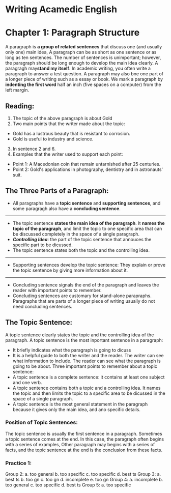 Writing Acamedic English
=========================
# Chapter 1: Paragraph Structure
A paragraph is **a group of related sentences** that discuss one (and usually only one) main idea, A paragraph can be as short as one sentence or as long as ten sentences. The number of sentences is unimportant; however, the paragraph should be long enough to develop the main idea clearly.
A paragragh may**stand my itself**. In academic writing, you often write a paragraph to answer a test question. A paragraph may also bne one part of a longer piece of writing such as a essay or book.
We mark a paragraph by **indenting the first word** half an inch (five spaces on a computer) from the left margin.

## Reading:
1. The topic of the above paragraph is about Gold
2. Two main points that the writer made about the topic:
- Gold has a lustrous beauty that is resistant to corrosion.
- Gold is useful to industry and science.
3. In sentence 2 and 6.
4. Examples that the writer used to support each point:
- Point 1: A Macedonian coin that remain untarnished after 25 centuries.
- Point 2: Gold's applications in photography, dentistry and in astronauts' suit.
## The Three Parts of a Paragraph:
- All paragraphs have a **topic sentence** and **supporting sentences**, and some paragragh also have a **concluding sentence**.
 ---------------
- The topic sentence **states the main idea of the paragraph**. It **names the topic of the paragraph**, and limit the topic to one specific area that can be discussed completely in the space of a single paragraph.
- **_Controlling Idea_**: the part of the topic sentence that annouces the specific part to be dicussed.
- The topic sentence states both the topic and the controlling idea.
 ---------------
- Supporting sentences develop the topic sentence: They explain or prove the topic sentence by giving more information about it.
 ---------------
- Concluding sentence signals the end of the paragraph and leaves the reader with important points to remember.
- Concluding sentences are customary for stand-alone parapraphs. Paragraphs that are parts of a longer piece of writing usually do not need concluding sentences.

## The Topic Sentence:
  A topic sentence clearly states the topic and the controlling idea of the paragraph.
  A topic sentence is the most inportant sentence in a paragraph:
  - It briefly indicates what the paragraph is going to dicuss
  - It is a helpful guide to both the writer and the reader. The writer can see what information to include. The reader can see what the paragraph is going to be about.
  Three important points to remember about a topic sentence:
  - A topic sentence is a complete sentence: it contains at least one subject and one verb.
  - A topic sentence contains both a topic and a controlling idea. It names the topic and then limits the topic to a specific area to be dicussed in the space of a single paragraph.
  - A topic sentence is the most general statement in the paragraph because it gives only the main idea, and ano specific details.
### Position of Topic Sentences:
  The topic sentence is usually the first sentence in a paragraph. 
  Sometimes a topic sentence comes at the end. In this case, the paragraph often begins with a series of examples, Other paragraph may begins with a series of facts, and the topic sentence at the end is the conclusion from these facts.
### Practice 1:
  Group 2:
    a. too general
    b. too specific
    c. too specific
    d. best ts
  Group 3:
    a. best ts
    b. too gn
    c. too gn
    d. incomplete
    e. too gn
  Group 4:
    a. incomplete
    b. too general
    c. too specific
    d. best ts
  Group 5:
    a. too specific
    
     
